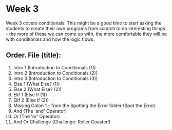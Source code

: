 # Week 3

Week 3 covers conditionals. This might be a good time to start asking the students to create their own programs from scratch to do interesting things - the more of these we can come up with, the more comfortable they will be with conditionals and how the logic flows.

## Order. File (title):

1. Intro 1 (Introduction to Conditionals (1))
2. Intro 2 (Introduction to Conditionals (2))
3. Intro 3 (Introduction to Conditionals (3))
4. Else 1 (What Else? (1))
5. Else 2 (What Else? (2))
6. Elif 1 (Else If (1))
7. Elif 2 (Else If (2))
8. Missing Colon 1 - from the Spotting the Error folder (Spot the Error)
9. And (The 'and' Operator)
10. Or (The 'or' Operator)
11. And Or Challenge (Challenge: Roller Coaster!)
